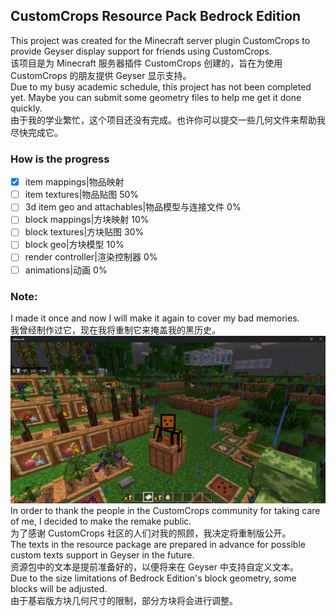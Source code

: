 ## CustomCrops Resource Pack Bedrock Edition 
This project was created for the Minecraft server plugin CustomCrops to provide Geyser display support for friends using CustomCrops.  
该项目是为 Minecraft 服务器插件 CustomCrops 创建的，旨在为使用 CustomCrops 的朋友提供 Geyser 显示支持。   
Due to my busy academic schedule, this project has not been completed yet. Maybe you can submit some geometry files to help me get it done quickly.  
由于我的学业繁忙，这个项目还没有完成。也许你可以提交一些几何文件来帮助我尽快完成它。  

### How is the progress
- [x] item mappings|物品映射
- [ ] item textures|物品贴图 50%
- [ ] 3d item geo and attachables|物品模型与连接文件 0%
- [ ] block mappings|方块映射 10%
- [ ] block textures|方块贴图 30%
- [ ] block geo|方块模型 10%
- [ ] render controller|渲染控制器 0%
- [ ] animations|动画 0%

### Note:
I made it once and now I will make it again to cover my bad memories.  
我曾经制作过它，现在我将重制它来掩盖我的黑历史。  
![](https://github.com/SeaOrangejuice/CustomCropsBE/blob/main/IMG_2617.png)
In order to thank the people in the CustomCrops community for taking care of me, I decided to make the remake public.  
为了感谢 CustomCrops 社区的人们对我的照顾，我决定将重制版公开。  
The texts in the resource package are prepared in advance for possible custom texts support in Geyser in the future.  
资源包中的文本是提前准备好的，以便将来在 Geyser 中支持自定义文本。  
Due to the size limitations of Bedrock Edition's block geometry, some blocks will be adjusted.  
由于基岩版方块几何尺寸的限制，部分方块将会进行调整。  
